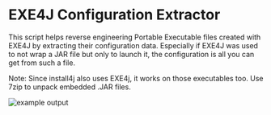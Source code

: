 # EXE4J Configuration Extractor

This script helps reverse engineering Portable Executable files created with EXE4J by extracting their configuration data.
Especially if EXE4J was used to not wrap a JAR file but only to launch it, the configuration is all you can get from such a file.

Note: Since install4j also uses EXE4j, it works on those executables too. Use 7zip to unpack embedded .JAR files.

![example output](https://i.imgur.com/1Ppcfn7.png)
